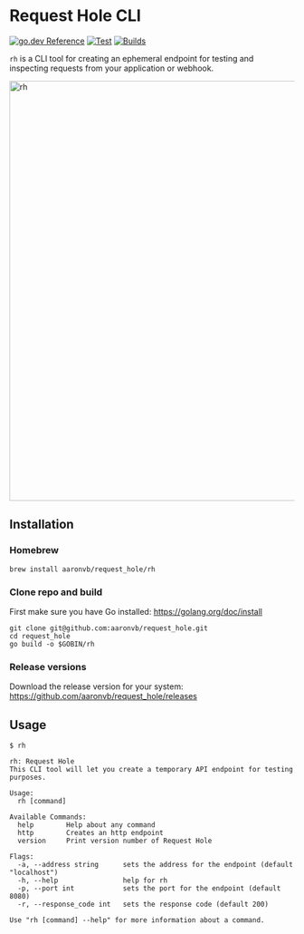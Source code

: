 # Request Hole CLI
[![go.dev Reference](https://img.shields.io/badge/go.dev-reference-007d9c?logo=go&logoColor=white&style=flat)](https://pkg.go.dev/github.com/aaronvb/request_hole)
[![Test](https://github.com/aaronvb/request_hole/workflows/Test/badge.svg)](https://github.com/aaronvb/request_hole/actions/workflows/tests.yml)
[![Builds](https://github.com/aaronvb/request_hole/workflows/Builds/badge.svg)](https://github.com/aaronvb/request_hole/actions/workflows/builds.yml)

`rh` is a CLI tool for creating an ephemeral endpoint for testing and inspecting requests from your application or webhook.

<img width="741" alt="rh" src="https://user-images.githubusercontent.com/100900/120058797-f9d90780-bfe8-11eb-9b1d-f65a27773600.png">

## Installation
### Homebrew
```
brew install aaronvb/request_hole/rh
```

### Clone repo and build
First make sure you have Go installed: https://golang.org/doc/install
```
git clone git@github.com:aaronvb/request_hole.git
cd request_hole
go build -o $GOBIN/rh
```
### Release versions
Download the release version for your system: https://github.com/aaronvb/request_hole/releases

## Usage
```
$ rh
```

```
rh: Request Hole
This CLI tool will let you create a temporary API endpoint for testing purposes.

Usage:
  rh [command]

Available Commands:
  help        Help about any command
  http        Creates an http endpoint
  version     Print version number of Request Hole

Flags:
  -a, --address string      sets the address for the endpoint (default "localhost")
  -h, --help                help for rh
  -p, --port int            sets the port for the endpoint (default 8080)
  -r, --response_code int   sets the response code (default 200)

Use "rh [command] --help" for more information about a command.
```


